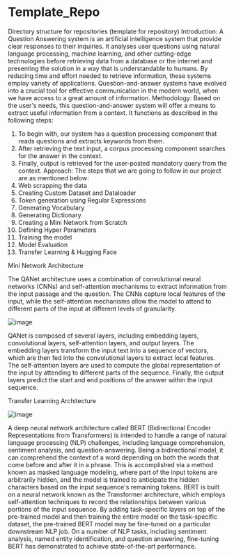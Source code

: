 # Template_Repo
Directory structure for repositories (template for repository)
Introduction:
A Question Answering system is an artificial intelligence system that provide clear responses to their
inquiries. It analyses user questions using natural language processing, machine learning, and other
cutting-edge technologies before retrieving data from a database or the internet and presenting the
solution in a way that is understandable to humans. By reducing time and effort needed to retrieve
information, these systems employ variety of applications. Question-and-answer systems have evolved
into a crucial tool for effective communication in the modern world, when we have access to a great
amount of information.
Methodology:
Based on the user's needs, this question-and-answer system will offer a means to extract useful
information from a context. It functions as described in the following steps:
1. To begin with, our system has a question processing component that reads questions and extracts
keywords from them.
2. After retrieving the text input, a corpus processing component searches for the answer in the context.
3. Finally, output is retrieved for the user-posted mandatory query from the context.
Approach:
The steps that we are going to follow in our project are as mentioned below:
1. Web scrapping the data
2. Creating Custom Dataset and Dataloader
3. Token generation using Regular Expressions
4. Generating Vocabulary
5. Generating Dictionary
6. Creating a Mini Network from Scratch
7. Defining Hyper Parameters
8. Training the model
9. Model Evaluation
10. Transfer Learning & Hugging Face

Mini Network Architecture
 
The QANet architecture uses a combination of convolutional neural networks (CNNs) and self-attention mechanisms to extract information from the input passage and the question. The CNNs capture local features of the input, while the self-attention mechanisms allow the model to attend to different parts of the input at different levels of granularity.

![image](https://github.com/cbass250894/Conversational-Q-A-ChatBot/assets/104287899/3e43cedf-ad91-46f3-a7ec-8839d56604cf)

QANet is composed of several layers, including embedding layers, convolutional layers, self-attention layers, and output layers. The embedding layers transform the input text into a sequence of vectors, which are then fed into the convolutional layers to extract local features. The self-attention layers are used to compute the global representation of the input by attending to different parts of the sequence. Finally, the output layers predict the start and end positions of the answer within the input sequence.

Transfer Learning Architecture
 
![image](https://github.com/cbass250894/Conversational-Q-A-ChatBot/assets/104287899/92fdfa64-ca0c-4875-8f92-c30b23e789ee)

A deep neural network architecture called BERT (Bidirectional Encoder Representations from Transformers) is intended to handle a range of natural language processing (NLP) challenges, including language comprehension, sentiment analysis, and question-answering. Being a bidirectional model, it can comprehend the context of a word depending on both the words that come before and after it in a phrase. This is accomplished via a method known as masked language modeling, where part of the input tokens are arbitrarily hidden, and the model is trained to anticipate the hidden characters based on the input sequence's remaining tokens.
BERT is built on a neural network known as the Transformer architecture, which employs self-attention techniques to record the relationships between various portions of the input sequence. By adding task-specific layers on top of the pre-trained model and then training the entire model on the task-specific dataset, the pre-trained BERT model may be fine-tuned on a particular downstream NLP job. On a number of NLP tasks, including sentiment analysis, named entity identification, and question answering, fine-tuning BERT has demonstrated to achieve state-of-the-art performance.
